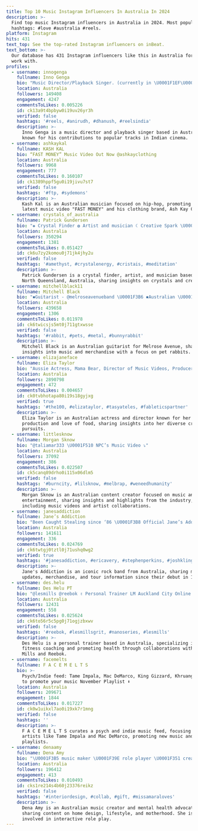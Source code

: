 ```yaml
---
title: Top 10 Music Instagram Influencers In Australia In 2024
description: >-
  Find top music Instagram influencers in Australia in 2024. Most popular
  hashtags: #love #australia #reels.
platform: Instagram
hits: 431
text_top: See the top-rated Instagram influencers on inBeat.
text_bottom: >-
  Our database has 431 Instagram influencers like this in Australia for you to
  work with.
profiles:
  - username: innogenga
    fullname: Inno Genga
    bio: "Music Director/Playback Singer. (currently in \U0001F1EF\U0001F1F5) Hoyna Hoyna - Unnaal Penne - Ullaallaa - Amigo - Kannamma Bookings: info@innogenga.co.uk"
    location: Australia
    followers: 149408
    engagement: 4247
    commentsToLikes: 0.005226
    id: ck13a9t4bpbyw0i19uv26yr3h
    verified: false
    hashtags: '#reels, #anirudh, #dhanush, #reelsindia'
    description: >-
      Inno Genga is a music director and playback singer based in Australia,
      known for his contributions to popular tracks in Indian cinema.
  - username: ashkaykal
    fullname: KASH KAL
    bio: “FAST MONEY” Music Video Out Now @ashkayclothing
    location: Australia
    followers: 9968
    engagement: 777
    commentsToLikes: 0.160107
    id: ck1389hppf5gu0i19jivu7st7
    verified: false
    hashtags: '#ftp, #sydemons'
    description: >-
      Kash Kal is an Australian musician focused on hip-hop, promoting his
      latest music video "FAST MONEY" and his clothing brand, Ash Kay Clothing.
  - username: crystals_of_australia
    fullname: Patrick Gundersen
    bio: "◈ Crystal Finder ◍ Artist and musician ☾ Creative Spark \U0001F4CDFar North Queensland, Australia \U0001F33F"
    location: Australia
    followers: 350294
    engagement: 1381
    commentsToLikes: 0.051427
    id: ck6u7zy2komou0j71jk4jhy2u
    verified: false
    hashtags: '#amethyst, #crystalenergy, #cristais, #meditation'
    description: >-
      Patrick Gundersen is a crystal finder, artist, and musician based in Far
      North Queensland, Australia, sharing insights on crystals and creativity.
  - username: mitchellblack11
    fullname: Mitchell Black
    bio: "◾️Guitarist - @melroseavenueband \U0001F3B6 ◾️Australian \U0001F1E6\U0001F1FA Bunny Dad \U0001F430 ◾️Music & Merch \U0001F447 \U0001F5E1️"
    location: Australia
    followers: 439658
    engagement: 1306
    commentsToLikes: 0.011978
    id: ck6twicsjs5mt0j711gtxwsse
    verified: false
    hashtags: '#rabbit, #pets, #metal, #bunnyrabbit'
    description: >-
      Mitchell Black is an Australian guitarist for Melrose Avenue, sharing
      insights into music and merchandise with a focus on pet rabbits.
  - username: elizajaneface
    fullname: Eliza Taylor
    bio: "Aussie Actress, Mama Bear, Director of Music Videos, Producer of Films, Lover of Food \U0001F1E6\U0001F1FA\U0001F37C\U0001F3AC\U0001F951"
    location: Australia
    followers: 2890798
    engagement: 472
    commentsToLikes: 0.004657
    id: ck0tvbhotapa80i19s18gyjxg
    verified: true
    hashtags: '#the100, #elizataylor, #tasyateles, #fableticspartner'
    description: >-
      Eliza Taylor is an Australian actress and director known for her film
      production and love of food, sharing insights into her diverse creative
      pursuits.
  - username: littlesknow
    fullname: Morgan Sknow
    bio: "@taliamar333 \U0001F510 NPC’s Music Video ⤵️"
    location: Australia
    followers: 37092
    engagement: 386
    commentsToLikes: 0.022507
    id: ck5canq89drho0i115x06dlm5
    verified: false
    hashtags: '#burncity, #lilsknow, #melbrap, #weneedhumanity'
    description: >-
      Morgan Sknow is an Australian content creator focused on music and
      entertainment, sharing insights and highlights from the industry,
      including music videos and artist collaborations.
  - username: janesaddiction
    fullname: Jane’s Addiction
    bio: "Been Caught Stealing since ‘86 \U0001F3B8 Official Jane’s Addiction account Music | Merch | Tour Dates\U0001F447\U0001F3FB"
    location: Australia
    followers: 141611
    engagement: 336
    commentsToLikes: 0.024769
    id: ck6twtgj0tztl0j71ushq0wg2
    verified: true
    hashtags: '#janesaddiction, #ericavery, #stephenperkins, #joshklinghoffer'
    description: >-
      Jane's Addiction is an iconic rock band from Australia, sharing music
      updates, merchandise, and tour information since their debut in 1986.
  - username: des.helu
    fullname: Des Helu PT
    bio: "@lesmills @reebok ✌️ Personal Trainer LM Auckland City Online PT @red11models Co-F @1percentbetternz Music \U0001F3B5 \U0001F4E5deshelu@gmail.com"
    location: Australia
    followers: 12431
    engagement: 558
    commentsToLikes: 0.025624
    id: ck6to56r5c5pg0j71ogjzbxwv
    verified: false
    hashtags: '#reebok, #lesmillsgrit, #nanoseries, #lesmills'
    description: >-
      Des Helu is a personal trainer based in Australia, specializing in online
      fitness coaching and promoting health through collaborations with Les
      Mills and Reebok.
  - username: facemelts
    fullname: F A C E M E L T S
    bio: >-
      Psych/Indie feed: Tame Impala, Mac DeMarco, King Gizzard, Khruangbin. DM
      to promote your music November Playlist ⬇️
    location: Australia
    followers: 209671
    engagement: 1844
    commentsToLikes: 0.017227
    id: ck0w1uikxl7ao0i19xk7r1mng
    verified: false
    hashtags: ''
    description: >-
      F A C E M E L T S curates a psych and indie music feed, focusing on
      artists like Tame Impala and Mac DeMarco, promoting new music and
      playlists.
  - username: denaamy
    fullname: Dena Amy
    bio: "\U0001F3B5 music maker \U0001F39E role player \U0001F351 creator @twerkafterwerk \U0001F9E0 mental health advocate \U0001F930 mama to Maya Eve, Stormi & Teddy \U0001F3E0 home design and lifestyle lover"
    location: Australia
    followers: 196412
    engagement: 413
    commentsToLikes: 0.010493
    id: cks1re214s4b60j23376reikz
    verified: false
    hashtags: '#interiordesign, #collab, #gift, #missamaraloves'
    description: >-
      Dena Amy is an Australian music creator and mental health advocate,
      sharing content on home design, lifestyle, and motherhood. She is also
      involved in interactive role play.
---
```


